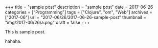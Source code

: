 +++
title = "sample post"
description = "sample post"
date = 2017-06-26
categories = ["Programming"]
tags = ["Clojure", "om", "Web"]
archives = ["2017-06"]
url = "2017-06/26/2017-06-26-sample-post"
thumbnail = "img/2017-06/26/a.png"
draft = false
+++

This is sample post.

<!--more-->

hahaha.

